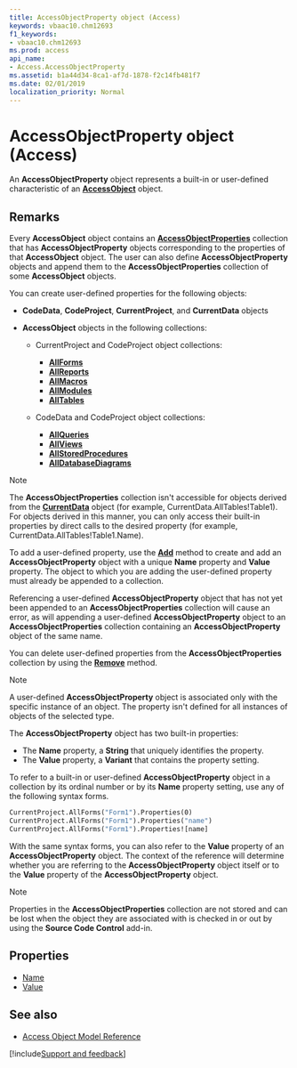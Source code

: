 ```yaml
---
title: AccessObjectProperty object (Access)
keywords: vbaac10.chm12693
f1_keywords:
- vbaac10.chm12693
ms.prod: access
api_name:
- Access.AccessObjectProperty
ms.assetid: b1a44d34-8ca1-af7d-1878-f2c14fb481f7
ms.date: 02/01/2019
localization_priority: Normal
---
```



# AccessObjectProperty object (Access)

An **AccessObjectProperty** object represents a built-in or user-defined characteristic of an **[AccessObject](access.accessobject.md)** object.


## Remarks

Every **AccessObject** object contains an **[AccessObjectProperties](access.accessobjectproperties.md)** collection that has **AccessObjectProperty** objects corresponding to the properties of that **AccessObject** object. The user can also define **AccessObjectProperty** objects and append them to the **AccessObjectProperties** collection of some **AccessObject** objects.

You can create user-defined properties for the following objects:

- **CodeData**, **CodeProject**, **CurrentProject**, and **CurrentData** objects

- **AccessObject** objects in the following collections:

  - CurrentProject and CodeProject object collections:

    - **[AllForms](Access.AllForms.md)**
    - **[AllReports](Access.AllReports.md)**
    - **[AllMacros](Access.allmacros.md)**
    - **[AllModules](Access.AllModules.md)**
    - **[AllTables](Access.AllTables.md)**

  - CodeData and CodeProject object collections:

    - **[AllQueries](Access.AllQueries.md)**
    - **[AllViews](Access.AllViews.md)**
    - **[AllStoredProcedures](Access.AllStoredProcedures.md)**
    - **[AllDatabaseDiagrams](Access.AllDatabaseDiagrams.md)**

> [!NOTE]
> The **AccessObjectProperties** collection isn't accessible for objects derived from the **[CurrentData](access.currentdata.md)** object (for example, CurrentData.AllTables!Table1). For objects derived in this manner, you can only access their built-in properties by direct calls to the desired property (for example, CurrentData.AllTables!Table1.Name).

To add a user-defined property, use the **[Add](Access.AccessObjectProperties.Add.md)** method to create and add an **AccessObjectProperty** object with a unique **Name** property and **Value** property. The object to which you are adding the user-defined property must already be appended to a collection. 

Referencing a user-defined **AccessObjectProperty** object that has not yet been appended to an **AccessObjectProperties** collection will cause an error, as will appending a user-defined **AccessObjectProperty** object to an **AccessObjectProperties** collection containing an **AccessObjectProperty** object of the same name.

You can delete user-defined properties from the **AccessObjectProperties** collection by using the **[Remove](Access.AccessObjectProperties.Remove.md)** method.

> [!NOTE] 
> A user-defined **AccessObjectProperty** object is associated only with the specific instance of an object. The property isn't defined for all instances of objects of the selected type.

The **AccessObjectProperty** object has two built-in properties:

- The **Name** property, a **String** that uniquely identifies the property.
- The **Value** property, a **Variant** that contains the property setting.

To refer to a built-in or user-defined **AccessObjectProperty** object in a collection by its ordinal number or by its **Name** property setting, use any of the following syntax forms.

```vb
CurrentProject.AllForms("Form1").Properties(0) 
CurrentProject.AllForms("Form1").Properties("name") 
CurrentProject.AllForms("Form1").Properties![name]
```

With the same syntax forms, you can also refer to the **Value** property of an **AccessObjectProperty** object. The context of the reference will determine whether you are referring to the **AccessObjectProperty** object itself or to the **Value** property of the **AccessObjectProperty** object.

> [!NOTE] 
> Properties in the **AccessObjectProperties** collection are not stored and can be lost when the object they are associated with is checked in or out by using the **Source Code Control** add-in.


## Properties

- [Name](Access.AccessObjectProperty.Name.md)
- [Value](Access.AccessObjectProperty.Value.md)

## See also

- [Access Object Model Reference](overview/Access/object-model.md)

[!include[Support and feedback](~/includes/feedback-boilerplate.md)]